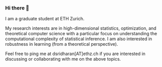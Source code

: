 ### Hi there 👋

I am a graduate student at ETH Zurich. 

My research interests are in high-dimensional statistics, optimization, and theoretical computer science with a particular focus on understanding the computational complexity of statistical inference. I am also interested in robustness in learning (from a theoretical perspective).

Feel free to ping me at dsridharan[AT]ethz.ch if you are interested in discussing or collaborating with me on the above topics. 
